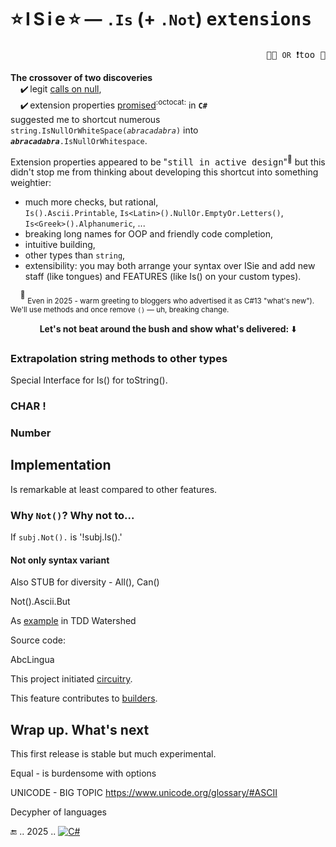 # ⭐&thinsp;I&thinsp;S&thinsp;i&thinsp;e&thinsp;⭐ &mdash; `.Is` (+ <code><samp>.Not</samp></code>) <samp>extensions</samp> 

<p align="right"><samp>🐝🐝 <code>OR</code> ❗too 🐝</samp></p>

**The crossover of two discoveries** \
&nbsp;&nbsp;&nbsp;&nbsp;✔️&thinsp;legit [calls on null](../../../frames/README+/calls_on_null.md),\
&nbsp;&nbsp;&nbsp;&nbsp;✔️&thinsp;extension properties [promised](https://github.com/dotnet/roslyn/issues/11159)<sup>:octocat:</sup> in **`C#`**\
suggested me to shortcut numerous <code>string.IsNullOrWhiteSpace(<i>abracadabra</i>)</code> into <code><i><b>abracadabra</b></i>.IsNullOrWhitespace</code>.

Extension properties appeared to be "<samp>still in active design</samp>"<sup>🙋</sup> but this didn't stop me from thinking about developing this shortcut into something weightier:

+ much more checks, but rational,\
`Is().Ascii.Printable`, `Is<Latin>().NullOr.EmptyOr.Letters()`, `Is<Greek>().Alphanumeric`, ...
+ breaking long names for OOP and friendly code completion,
+ intuitive building,
+ other types than `string`,
+ extensibility: you may both arrange your syntax over ISie and add new staff (like tongues) and FEATURES (like Is() on your custom types).

&nbsp;&nbsp;&nbsp;&nbsp;<sup>🙋</sup> <sub>Even in 2025 - warm greeting to bloggers who advertised it as C#13 "what's new"). We'll use methods and once remove `()` &mdash; uh, breaking change.</sub> 

<div align="center"><b>Let's not beat around the bush and show what's delivered:</b> ⬇️</div>

### Extrapolation string methods to other types

Special Interface for Is() for toString().

### CHAR !

### Number

## Implementation

Is remarkable at least compared to other features.


### Why `Not()`? Why not to...

If `subj.Not().` is '!subj.Is().'


#### Not only syntax variant

Also STUB for diversity - All(), Can()

Not().Ascii.But  

As [example](https://github.com/Kyriosity/read-write/blob/main/README+/software/tests/asDrive/README+/TDD-Watershed/README.md#TDD-ISie) in TDD Watershed

Source code:

AbcLingua

This project initiated [circuitry](../../../techniques/README+/circuitry).

This feature contributes to [builders](../../../techniques/README+/builders).

## Wrap up. What's next

This first release is stable but much experimental.

Equal - is burdensome with options

UNICODE - BIG TOPIC
https://www.unicode.org/glossary/#ASCII

Decypher of languages

🔚 .. 2025 .. [![C#](https://custom-icon-badges.demolab.com/badge/C%23-but_for_all-orangered.svg?logo=cshrp&logoColor=white&color=turquose)](#)
